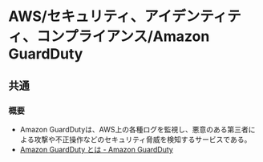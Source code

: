 # AWS/セキュリティ、アイデンティティ、コンプライアンス/Amazon GuardDuty

## 共通

### 概要

- Amazon GuardDutyは、AWS上の各種ログを監視し、悪意のある第三者による攻撃や不正操作などのセキュリティ脅威を検知するサービスである。
- [Amazon GuardDuty とは - Amazon GuardDuty](https://docs.aws.amazon.com/ja_jp/guardduty/latest/ug/what-is-guardduty.html)
